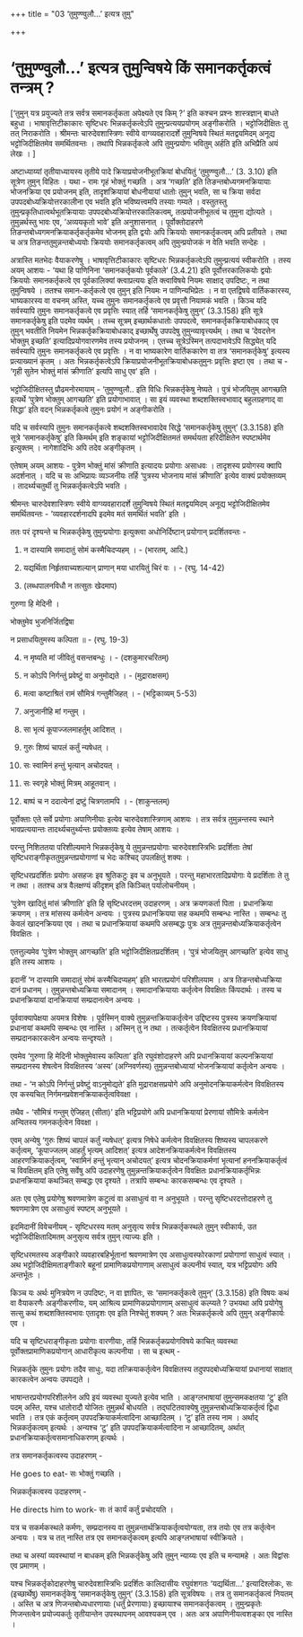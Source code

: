 +++
title = "03 ‘तुमुण्ण्वुलौ...’ इत्यत्र तुमु"

+++
# ‘तुमुण्ण्वुलौ...’ इत्यत्र तुमुन्विषये किं समानकर्तृकत्वं तन्त्रम् ?

\[‘तुमुन् यत्र प्रयुज्यते तत्र सर्वत्र समानकर्तृकता अपेक्ष्यते एव किम् ?’ इति कश्चन प्रश्नः शास्त्रज्ञान् बाधते बहुधा । भाषावृत्तिटीकाकारः सृष्टिधरः भिन्नकर्तृकत्वेऽपि तुमुन्प्रत्ययप्रयोगम् अङ्गीकरोति । भट्टोजिदीक्षितः तु तत् निराकरोति । श्रीमन्तः चारुदेवशास्त्रिणः स्वीये वाग्व्यवहारादर्शे तुमुन्विषये स्थितं मतद्वयमिदम् अनूद्य भट्टोजिदीक्षितमेव समर्थितवन्तः । तथापि भिन्नकर्तृकत्वे अपि तुमुन्प्रयोगः भवितुम् अर्हति इति अभिप्रैति अयं लेखः । \]

अष्टाध्याय्यां तृतीयाध्यायस्य तृतीये पादे क्रियाप्रयोजनीभूतक्रियां बोधयितुं ‘तुमुण्ण्वुलौ...’ (3. 3.10) इति सूत्रेण तुमुन् विहितः । यथा - रामः गृहं भोक्तुं गच्छति । अत्र ‘गच्छति’ इति तिङन्तबोध्यगमनक्रियायाः भोजनक्रिया एव प्रयोजनम् इति, तादृशक्रियायां बोधनीयायां धातोः तुमुन् भवति, सा च क्रिया सर्वदा उपपदबोध्यक्रियोत्तरकालीना एव भवति इति भविष्यत्त्वमपि तस्याः गम्यते । वस्तुतस्तु तुमुन्प्रकृतिधात्वर्थभूतक्रियायाः उपपदबोध्यक्रियोत्तरकालिकत्वम्, तत्प्रयोजनीभूतत्वं च तुमुना द्योत्यते । तुमुन्नर्थस्तु भावः एव, ’अव्ययकृतो भावे’ इति अनुशासनात् । पूर्वोक्तोदाहरणे तिङन्तबोध्यगमनक्रियाकर्तृकर्तृकमेव भोजनम् इति द्वयोः अपि क्रिययोः समानकर्तृकत्वम् अपि प्रतीयते । तथा च अत्र तिङन्ततुमुन्नन्तबोध्ययोः क्रिययोः समानकर्तृकत्वम् अपि तुमुन्प्रयोजकं न वेति भवति सन्देहः ।

अत्रास्ति मतभेदः वैयाकरणेषु । भाषावृत्तिटीकाकारः सृष्टिधरः भिन्नकर्तृकत्वेऽपि तुमुन्प्रत्ययं स्वीकरोति । तस्य अयम् आशयः - ‘यथा हि पाणिनिना ‘समानकर्तृकयोः पूर्वकाले’ (3.4.21) इति पूर्वोत्तरकालिकयोः द्वयोः क्रिययोः समानकर्तृकत्वे एव पूर्वकालिक्यां क्त्वाप्रत्ययः इति क्त्वाविषये नियमः साक्षाद् उपदिष्टः, न तथा तुमुन्विषये । ततश्च समान-कर्तृकत्वे एव तुमुन् इति नियमः न पाणिन्यभिप्रेतः । न वा एतद्विषये वार्तिककारस्य, भाष्यकारस्य वा वचनम् अस्ति, यच्च तुमुनः समानकर्तृकत्वे एव प्रवृत्तौ नियामकं भवति । किञ्च यदि सर्वस्यापि तुमुनः समानकर्तृकत्वे एव प्रवृत्तिः स्यात् तर्हि ‘समानकर्तृकेषु तुमुन्’ (3.3.158) इति सूत्रे समानकर्तृकेषु इति पदमेव व्यर्थम् । तच्च सूत्रम् इच्छार्थकधातोः उपपदत्वे, समानकर्तृकक्रियाबोधकाद् एव तुमुन् भवतीति नियमेन भिन्नकर्तृकक्रियाबोधकाद् इच्छार्थेषु उपपदेषु तुमुन्व्यावृत्त्यर्थम् । तथा च ’देवदत्तेन भोक्तुम् इच्छति’ इत्यादिप्रयोगवारणमेव तस्य प्रयोजनम् । एतच्च सूत्रेऽस्मिन् तत्पदाभावेऽपि सिद्ध्येत् यदि सर्वस्यापि तुमुनः समानकर्तृकत्वे एव प्रवृत्तिः । न वा भाष्यकारेण वार्तिककारेण वा तत्र ‘समानकर्तृकेषु’ इत्यस्य प्रत्याख्यानं कृतम् । अतः भिन्नकर्तृकत्वेऽपि क्रियाप्रयोजनीभूतक्रियाबोधकतुमुनः प्रवृत्तिः इष्टा एव । तथा च - ‘गृही सुतेन भोक्तुं मांसं क्रीणाति’ इत्यपि साधु एव’ इति ।

भट्टोजिदीक्षितस्तु प्रौढमनोरमायाम् - ‘तुमुण्ण्वुलौ.. इति विधिः भिन्नकर्तृकेषु नेष्यते । पुत्रं भोजयितुम् आगच्छति इत्यर्थे ‘पुत्रेण भोक्तुम् आगच्छति’ इति प्रयोगाभावात् । सा इयं व्यवस्था शब्दशक्तिस्वभावाद् बहुलग्रहणाद् वा सिद्धा’ इति वदन् भिन्नकर्तृकत्वे तुमुनः प्रयोगं न अङ्गीकरोति ।

यदि च सर्वस्यापि तुमुनः समानकर्तृकत्वे शब्दशक्तिस्वभावादेव सिद्धे ‘समानकर्तृकेषु तुमुन्’ (3.3.158) इति सूत्रे ‘समानकर्तृकेषु’ इति किमर्थम् इति शङ्कायां भट्टोजिदीक्षितमतं समर्थयता हरिदीक्षितेन स्पष्टार्थमेव इत्युक्तम् । नागेशादिभिः अपि तदेव अङ्गीकृतम् ।

एतेषाम् अयम् आशयः - पुत्रेण भोक्तुं मांसं क्रीणाति इत्यादयः प्रयोगाः असाधवः । तादृशस्य प्रयोगस्य क्वापि अदर्शनात् । यदि च सः अभिप्रायः व्यञ्जनीयः तर्हि ‘पुत्रस्य भोजनाय मांसं क्रीणाति’ इत्येव वाक्यं प्रयोक्तव्यम् । तादर्थ्यचतुर्थी तु भिन्नकर्तृकत्वेऽपि भवति ।

श्रीमन्तः चारुदेवशास्त्रिणः स्वीये वाग्व्यवहारादर्शे तुमुन्विषये स्थितं मतद्वयमिदम् अनूद्य भट्टोजिदीक्षितमेव समर्थितवन्तः - ’व्यवहारदर्शनादपि इदमेव मतं समर्थितं भवति’ इति ।

ततः परं दृश्यन्ते च भिन्नकर्तृकेषु तुमुन्प्रयोगाः इत्युक्त्वा अधोनिर्दिष्टान् प्रयोगान् प्रदर्शितवन्तः -

1. न दास्यामि समादातुं सोमं कस्मैचिदप्यहम् । - (भारतम्, आदि.)

2. यद्यर्थिता निर्हृतवाच्यशल्यान् प्राणान् मया धारयितुं चिरं वः । - (रघु. 14-42)

3. (लब्धपालनविधौ न तत्सुतः खेदमाप)

गुरुणा हि मेदिनी ।

भोक्तुमेव भुजनिर्जितद्विषा

न प्रसाधयितुमस्य कल्पिता ॥ - (रघु. 19-3)

4. न मृष्यति मां जीवितुं वसन्तबन्धुः । - (दशकुमारचरितम्)

5. न कोऽपि निर्गन्तुं प्रवेष्टुं वा अनुमोद्यते । - (मुद्राराक्षसम्)

6. मत्वा कष्टाश्रितं रामं सौमित्रं गन्तुमैजिहत् । - (भट्टिकाव्यम् 5-53)

7. अनुजानीहि मां गन्तुम् ।

8. सा भृत्यं कूपाज्जलमाहर्तुम् आदिशत् ।

9. गुरुः शिष्यं चापलं कर्तुं न्यषेधत् ।

10. सः स्वामिनं हन्तुं भृत्यान् अचोदयत् ।

11. सः स्वगृहे भोक्तुं मित्रम् आहूतवान् ।

12. बाष्पं च न ददात्येनां द्रष्टुं चित्रगतामपि । - (शाकुन्तलम्)

पूर्वोक्ताः एते सर्वे प्रयोगाः अपाणिनीयाः इत्येव चारुदेवशास्त्रिणाम् आशयः । तत्र सर्वत्र तुमुन्नन्तस्य स्थाने भावप्रत्ययान्तः तादर्थ्यचतुर्थ्यन्तः प्रयोक्तव्यः इत्येव तेषाम् आशयः ।

परन्तु निशिततया परिशील्यमाने भिन्नकर्तृकेषु ये तुमुन्नन्तप्रयोगाः चारुदेवशास्त्रिभिः प्रदर्शिताः तेषां सृष्टिधराङ्गीकृततुमुन्नन्तप्रयोगाणां च भेदः कश्चिद् उपलक्षितुं शक्यः ।

सृष्टिधरप्रदर्शितः प्रयोगः असहजः इव श्रुतिकटुः इव च अनुभूयते । परन्तु महाभारतादिप्रयोगाः ये प्रदर्शिताः ते तु न तथा । ततश्च अत्र वैलक्षण्यं कीदृशम् इति किञ्चित् पर्यालोचनीयम् ।

‘पुत्रेण खादितुं मांसं क्रीणाति’ इति हि सृष्टिधरदत्तम् उदाहरणम् । अत्र क्रयणकर्ता पिता । प्रधानक्रिया क्रयणम् । तत्र मांसस्य कर्मत्वेन अन्वयः । पुत्रस्य प्रधानक्रियया सह कथमपि सम्बन्धः नास्ति । सम्बन्धः तु केवलं खादनक्रियया एव । तथा च प्रधानक्रियायां कथमपि असम्बद्धः पुत्रः अत्र तुमुन्नन्तबोध्यक्रियाकर्तृत्वेन विवक्षितः ।

एतत्तुल्यमेव ‘पुत्रेण भोक्तुम् आगच्छति’ इति भट्टोजिदीक्षितप्रदर्शितम् । ‘पुत्रं भोजयितुम् आगच्छति’ इत्येव साधु इति तस्य आशयः ।

इदानीं ‘न दास्यामि समादातुं सोमं कस्मैचिदप्यहम्’ इति भारतप्रयोगं परिशीलयाम । अत्र तिङन्तबोध्यक्रिया दानं प्रधानम् । तुमुन्नन्तबोध्यक्रिया समादानम् । समादानक्रियायाः कर्तृत्वेन विवक्षितः किंपदार्थः । तस्य च प्रधानक्रियायां दानक्रियायां सम्प्रदानत्वेन अन्वयः ।

पूर्ववाक्यापेक्षया अयमत्र विशेषः । पूर्वस्मिन् वाक्ये तुमुन्नन्तक्रियाकर्तृत्वेन उद्दिष्टस्य पुत्रस्य क्रयणक्रियायां प्रधानायां कथमपि सम्बन्धः एव नास्ति । अस्मिन् तु न तथा । तत्कर्तृत्वेन विवक्षितस्य प्रधानक्रियायां सम्प्रदानकारकत्वेन अन्वयः सन्दृश्यते ।

एवमेव ‘गुरुणा हि मेदिनी भोक्तुमेवास्य कल्पिता’ इति रघुवंशोदाहरणे अपि प्रधानक्रियायां कल्पनक्रियायां सम्प्रदानस्य शेषत्वेन विवक्षितस्य ‘अस्य’ (अग्निवर्णस्य) तुमुन्नन्तबोध्यायां भोजनक्रियायां कर्तृत्वेन अन्वयः ।

तथा - ‘न कोऽपि निर्गन्तुं प्रवेष्टुं वाऽनुमोद्यते’ इति मुद्राराक्षसप्रयोगे अपि अनुमोदनक्रियाकर्मत्वेन विवक्षितस्य एव कस्यचित् निर्गमनप्रवेशनक्रियाकर्तृत्वविवक्षा ।

तथैव - ‘सौमित्रं गन्तुम् ऐजिहत् (सीता)’ इति भट्टिप्रयोगे अपि प्रधानक्रियायां प्रेरणायां सौमित्रेः कर्मत्वेन अन्वितस्य गमनकर्तृत्वेन विवक्षा ।

एवम् अन्येषु ‘गुरुः शिष्यं चापलं कर्तुं न्यषेधत्’ इत्यत्र निषेधे कर्मत्वेन विवक्षितस्य शिष्यस्य चापलकरणे कर्तृत्वम्, ‘कूपाज्जलम् आहर्तुं भृत्यम् आदिशत्’ इत्यत्र आदेशनक्रियाकर्मत्वेन विवक्षितस्य आहरणक्रियाकर्तृत्वम्, ‘स्वामिनं हन्तुं भृत्यान् अचोदयत्’ इत्यत्र चोदनक्रियाकर्मणां भृत्यानां हननक्रियाकर्तृत्वं च विवक्षितम् इति एतेषु सर्वेषु अपि उदाहरणेषु तुमुन्नन्तक्रियाकर्तृत्वेन विवक्षितः प्रधानक्रियाकर्तृभिन्नः प्रधानक्रियायां कथञ्चित् सम्बद्धः एव दृश्यते । तत्रापि सम्बन्धः कारकसम्बन्धः एव दृश्यते ।

अतः एव एतेषु प्रयोगेषु श्रवणमात्रेण कटुत्वं वा असाधुत्वं वा न अनुभूयते । परन्तु सृष्टिधरदत्तोदाहरणे तु श्रवणमात्रेण एव असाधुत्वं स्पष्टम् अनुभूयते ।

इदमिदानीं विवेचनीयम् - सृष्टिधरस्य मतम् अनुसृत्य सर्वत्र भिन्नकर्तृकस्थले तुमुन् स्वीकार्यः, उत भट्टोजिदीक्षितादिमतम् अनुसृत्य सर्वत्र तुमुन् त्याज्यः इति ।

सृष्टिधरमतस्य अङ्गीकारे व्यवहारबहिर्भूतानां श्रवणमात्रेण एव असाधुत्वस्फोरकाणां प्रयोगाणां साधुत्वं स्यात् । अथ भट्टोजिदीक्षिमताङ्गीकारे बहूनां प्रामाणिकप्रयोगाणाम् असाधुत्वं कल्पनीयं स्यात्, यत्र भट्टिप्रयोगः अपि अन्तर्भूतः ।

किञ्च यः अर्थः मुनित्रयेण न उपदिष्टः, न वा ज्ञापितः, सः ‘समानकर्तृकत्वे तुमुन्’ (3.3.158) इति विषयः कथं वा वैयाकरणैः अङ्गीकरणीयः, यम् आश्रित्य प्रामाणिकप्रयोगाणाम् असाधुत्वं कल्प्यते ? उभयथा अपि प्रयोगेषु सत्सु कथं शब्दशक्तिस्वभावः एतादृशः एव इति निश्चेतुं शक्यम् ? अतः भिन्नकर्तृकत्वे अपि तुमुन् अङ्गीकार्यः एव ।

यदि च सृष्टिधराङ्गीकृताः प्रयोगाः वारणीयाः, तर्हि भिन्नकर्तृकप्रयोगविषये काचित् व्यवस्था पूर्वोक्तप्रामाणिकप्रयोगान् आधारीकृत्य कल्पनीया । सा च इत्थम् -

भिन्नकर्तृके तुमुनः प्रयोगः तदैव साधुः, यदा तत्क्रियाकर्तृत्वेन विवक्षितस्य तदुपपदबोध्यक्रियायां प्रधानायां साक्षात् कारकत्वेन अन्वयः उपपद्यते ।

भाषान्तरप्रयोगपरिशीलनेन अपि इयं व्यवस्था युज्यते इत्येव भाति । आङ्ग्लभाषायां तुमुन्समकक्षतया ‘टु’ इति पदम् अस्ति, यश्च धातोरादौ योजितः तुमुन्नर्थं बोधयति । तद्घटितवाक्येषु तुमुन्नन्तबोध्यक्रियाकर्तृत्वं द्विधा भवति । तत्र एकं कर्तृत्वम् उपपदक्रियाकर्मत्वादिना आच्छादितम् । ‘टु’ इति तस्य नाम । अर्थाद् भिन्नकर्तृकत्वम् इत्यर्थः । अन्यश्च ‘टु’ इति उपपदक्रियाकर्मत्वादिना न आच्छादितम्, अर्थात् प्रधानक्रियाकर्तृत्वसमानाधिकरणम् इत्यर्थः ।

तत्र समानकर्तृकत्वस्य उदाहरणम् -

He goes to eat- सः भोक्तुं गच्छति ।

भिन्नकर्तृकत्वस्य उदाहरणम् -

He directs him to work- सः तं कार्यं कर्तुं प्रचोदयति ।

यत्र च सकर्मकस्थले कर्मणः, सम्प्रदानस्य वा तुमुन्नन्तार्थक्रियाकर्तृत्वयोग्यता, तत्र तयोः एव तत्र कर्तृत्वेन अन्वयः । यत्र च तत् नास्ति तत्र एव समानकर्तृकत्वम् इत्यपि आङ्ग्लभाषायां स्वीक्रियते ।

तथा च अस्यां व्यवस्थायां न बाधकम् इति भिन्नकर्तृकेषु अपि तुमुन् न्याय्यः एव इति च मन्यामहे । अतः विद्वांसः एव प्रमाणम् ।

यश्च भिन्नकर्तृकोदाहरणेषु चारुदेवशास्त्रिभिः प्रदर्शितः कालिदासीयः रघुवंशगतः ‘यद्यर्थिता...’ इत्यादिश्लोकः, सः (इच्छार्थेषु) समानकर्तृकेषु ‘समानकर्तृकेषु तुमुन्’ (3.3.158) इति सूत्रविषयः । तत्र तु समानकर्तृकत्वं नियतम् । अस्ति च अत्र णिजन्तबोध्यधारणायाः (धर्तुं प्रेरणायाः) इच्छायाश्च समानकर्तृकत्वम् । तुमुन्प्रकृतेः णिजन्तत्वेन प्रयोज्यकर्तुः तृतीयान्तेन उपस्थापनम् आवश्यकम् एव । अतः अत्र अपाणिनीयत्वशङ्का एव नास्ति ।


